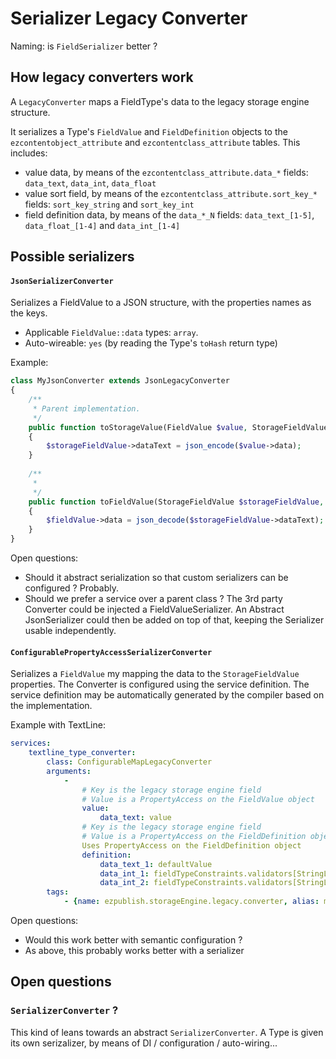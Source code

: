# Serializer Legacy Converter

Naming: is `FieldSerializer` better ?

## How legacy converters work
A `LegacyConverter` maps a FieldType's data to the legacy storage engine structure.

It serializes a Type's `FieldValue` and `FieldDefinition` objects to the `ezcontentobject_attribute`
and `ezcontentclass_attribute` tables. This includes:
- value data, by means of the `ezcontentclass_attribute.data_*` fields: `data_text`, `data_int`, `data_float`
- value sort field, by means of the `ezcontentclass_attribute.sort_key_*` fields: `sort_key_string` and `sort_key_int`
- field definition data, by means of the `data_*_N` fields: `data_text_[1-5]`, `data_float_[1-4]` and `data_int_[1-4]`

## Possible serializers

#### `JsonSerializerConverter`
Serializes a FieldValue to a JSON structure, with the properties names as the keys.

- Applicable `FieldValue::data` types: `array`.
- Auto-wireable: `yes` (by reading the Type's `toHash` return type)

Example:

```php
class MyJsonConverter extends JsonLegacyConverter
{
    /**
     * Parent implementation.
     */
    public function toStorageValue(FieldValue $value, StorageFieldValue $storageFieldValue)
    {
        $storageFieldValue->dataText = json_encode($value->data);
    }
    
    /**
     *
     */
    public function toFieldValue(StorageFieldValue $storageFieldValue, FieldValue $value)
    {
        $fieldValue->data = json_decode($storageFieldValue->dataText);
    }
}
```

Open questions:
- Should it abstract serialization so that custom serializers can be configured ? Probably.
- Should we prefer a service over a parent class ? The 3rd party Converter could be injected
  a FieldValueSerializer. An Abstract JsonSerializer could then be added on top of that, keeping
  the Serializer usable independently.

#### `ConfigurablePropertyAccessSerializerConverter`
Serializes a `FieldValue` my mapping the data to the `StorageFieldValue` properties.
The Converter is configured using the service definition. The service definition may be automatically
generated by the compiler based on the implementation.
 
Example with TextLine:
```yaml
services:
    textline_type_converter:
        class: ConfigurableMapLegacyConverter
        arguments:
            -
                # Key is the legacy storage engine field
                # Value is a PropertyAccess on the FieldValue object 
                value:
                    data_text: value
                # Key is the legacy storage engine field
                # Value is a PropertyAccess on the FieldDefinition object 
                Uses PropertyAccess on the FieldDefinition object
                definition: 
                    data_text_1: defaultValue
                    data_int_1: fieldTypeConstraints.validators[StringLengthValidator][minStringLength]
                    data_int_2: fieldTypeConstraints.validators[StringLengthValidator][maxStringLength]
        tags:
            - {name: ezpublish.storageEngine.legacy.converter, alias: my_fieldtype}
```

Open questions:
- Would this work better with semantic configuration ?
- As above, this probably works better with a serializer

## Open questions

### `SerializerConverter` ?

This kind of leans towards an abstract `SerializerConverter`.
A Type is given its own serizalizer, by means of DI  / configuration / auto-wiring... 
